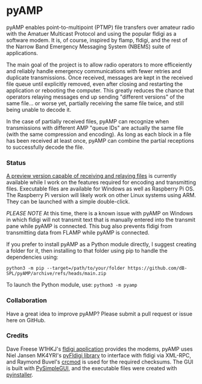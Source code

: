 # pyAMP
pyAMP enables point-to-multipoint (PTMP) file transfers over amateur radio with the Amatuer Multicast Protocol and using the popular fldigi as a software modem.  It is, of course, inspired by flamp, fldigi, and the rest of the Narrow Band Emergency Messaging System (NBEMS) suite of applications.

The main goal of the project is to allow radio operators to more efficeiently and reliably handle emergency communications with fewer retries and duplicate transmissions.  Once received, messages are kept in the received file queue until explicitly removed, even after closing and restarting the application or rebooting the computer.  This greatly reduces the chance that operators relaying messages end up sending "different versions" of the same file... or worse yet, partially receiving the same file twice, and still being unable to decode it.

In the case of partially received files, pyAMP can recognize when transmissions with different AMP "queue IDs" are actually the same file (with the same compression and encoding).  As long as each block in a file has been received at least once, pyAMP can combine the partial receptions to successfully decode the file.

### Status
[A preview version capable of receiving and relaying files](https://github.com/dB-SPL/pyAMP/releases/tag/preview) is currently available while I work on the features required for encoding and transmitting files.  Executable files are available for Windows as well as Raspberry Pi OS.  The Raspberry Pi version will likely work on other Linux systems using ARM.  They can be launched with a simple double-click.

*PLEASE NOTE*
At this time, there is a known issue with pyAMP on Windows in which fldigi will not transmit text that is manually entered into the transmit pane while pyAMP is connected.  This bug also prevents fldigi from transmitting data from FLAMP while pyAMP is connected.

If you prefer to install pyAMP as a Python module directly, I suggest creating a folder for it, then installing to that folder using pip to handle the dependencies using:

`python3 -m pip --target=/path/to/your/folder https://github.com/dB-SPL/pyAMP/archive/refs/heads/main.zip`

To launch the Python module, use:
`pythom3 -m pyamp`

### Collaboration
Have a great idea to improve pyAMP?  Please submit a pull request or issue here on GitHub.

### Credits
Dave Freese W1HKJ's [fldigi application](http://www.w1hkj.com/) provides the modems,  pyAMP uses Niel Jansen MK4YRI's [pyFldigi library](https://github.com/KM4YRI/pyFldigi) to interface with fldigi via XML-RPC, and Raymond Buvel's [crcmod](http://crcmod.sourceforge.net/) is used for the required checksums.  The GUI is built with [PySimpleGUI](http://pysimplegui.org), and the executable files were created with [pyinstaller](http://pyinstaller.org).
